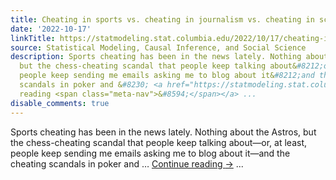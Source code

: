 ```yaml
---
title: Cheating in sports vs. cheating in journalism vs. cheating in science
date: '2022-10-17'
linkTitle: https://statmodeling.stat.columbia.edu/2022/10/17/cheating-in-sports-vs-cheating-in-journalism-vs-cheating-in-science/
source: Statistical Modeling, Causal Inference, and Social Science
description: Sports cheating has been in the news lately. Nothing about the Astros,
  but the chess-cheating scandal that people keep talking about&#8212;or, at least,
  people keep sending me emails asking me to blog about it&#8212;and the cheating
  scandals in poker and &#8230; <a href="https://statmodeling.stat.columbia.edu/2022/10/17/cheating-in-sports-vs-cheating-in-journalism-vs-cheating-in-science/">Continue
  reading <span class="meta-nav">&#8594;</span></a> ...
disable_comments: true
---
```

Sports cheating has been in the news lately. Nothing about the Astros, but the chess-cheating scandal that people keep talking about&#8212;or, at least, people keep sending me emails asking me to blog about it&#8212;and the cheating scandals in poker and &#8230; <a href="https://statmodeling.stat.columbia.edu/2022/10/17/cheating-in-sports-vs-cheating-in-journalism-vs-cheating-in-science/">Continue reading <span class="meta-nav">&#8594;</span></a> ...